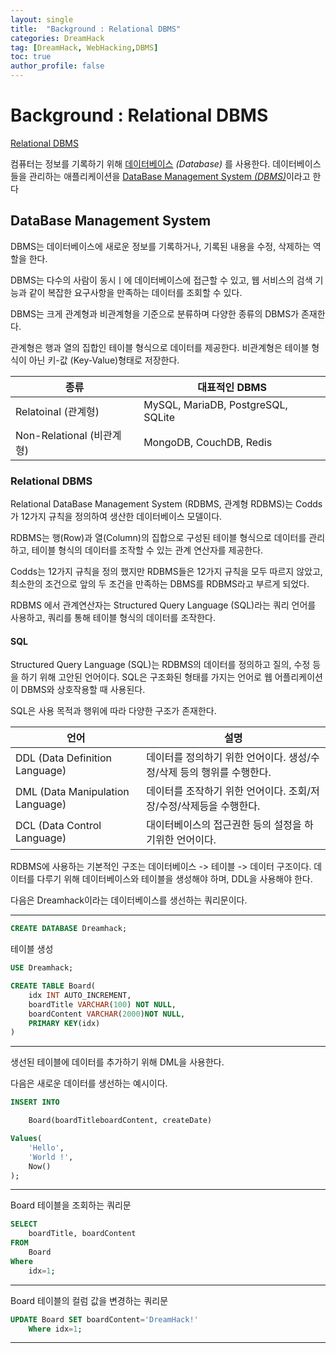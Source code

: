 ```yaml
---
layout: single
title:  "Background : Relational DBMS"
categories: DreamHack
tag: [DreamHack, WebHacking,DBMS]
toc: true
author_profile: false
---
```


# Background : Relational DBMS

[Relational DBMS](https://dreamhack.io/lecture/courses/169)
 
컴퓨터는 정보를 기록하기 위해 <U>데이터베이스</U> *(Database)* 를 사용한다. 데이터베이스들을 관리하는 애플리케이션을 <U>DataBase Management System *(DBMS)*</u>이라고 한다

## DataBase Management System

DBMS는 데이터베이스에 새로운 정보를 기록하거나, 기록된 내용을 수정, 삭제하는 역할을 한다.

DBMS는 다수의 사람이 동시ㅣ에 데이터베이스에 접근할 수 있고, 웹 서비스의 검색 기능과 같이 복잡한 요구사항을 만족하는 데이터를 조회할 수 있다.

DBMS는 크게  관계형과 비관계형을 기준으로 분류하며 다양한 종류의 DBMS가 존재한다.

관계형은 행과 열의 집합인 테이블 형식으로 데이터를 제공한다. 비관계형은 테이블 형식이 아닌 키-값 (Key-Value)형태로 저장한다.

|종류|대표적인 DBMS|
|---|---|
|Relatoinal  (관계형)|MySQL, MariaDB, PostgreSQL, SQLite|
|Non-Relational  (비관계형)|MongoDB, CouchDB, Redis|

### Relational DBMS

Relational DataBase Management System (RDBMS, 관계형 RDBMS)는 Codds가 12가지 규칙을 정의하여 생산한 데이터베이스 모델이다.

RDBMS는 행(Row)과 열(Column)의 집합으로 구성된 테이블 형식으로 데이터를 관리하고, 테이블 형식의 데이터를 조작할 수 있는 관계 연산자를 제공한다. 

Codds는 12가지 규칙을 정의 했지만 RDBMS들은 12가지 규칙을 모두 따르지 않았고, 최소한의 조건으로 앞의 두 조건을 만족하는 DBMS를 RDBMS라고 부르게 되었다.

RDBMS 에서 관계연산자는 Structured Query Language (SQL)라는 쿼리 언어를 사용하고, 쿼리를 통해 테이블 형식의 데이터를 조작한다.

#### SQL

Structured Query Language (SQL)는 RDBMS의 데이터를 정의하고 질의, 수정 등을 하기 위해 고안된 언어이다. SQL은 구조화된 형태를 가지는 언어로 웹 어플리케이션이 DBMS와 상호작용할 때 사용된다.

SQL은 사용 목적과 행위에 따라 다양한 구조가 존재한다.

|언어|설명|
|---|---|
|DDL (Data Definition Language)| 데이터를 정의하기 위한 언어이다. 생성/수정/삭제 등의 행위를 수행한다.|
|DML (Data Manipulation Language)|데이터를 조작하기 위한 언어이다. 조회/저장/수정/삭제등을 수행한다.|
|DCL (Data Control Language)|대이터베이스의 접근권한 등의 설정을 하기위한 언어이다.|

RDBMS에 사용하는 기본적인 구조는 데이터베이스 -> 테이블 -> 데이터 구조이다. 데이터를 다루기 위해 데이터베이스와 테이블을 생성해야 하며, DDL을 사용해야 한다.

다음은 Dreamhack이라는 데이터베이스를 생선하는 쿼리문이다.

----

```sql
CREATE DATABASE Dreamhack;
```

테이블 생성

```SQL
USE Dreamhack;

CREATE TABLE Board(
    idx INT AUTO_INCREMENT,
    boardTitle VARCHAR(100) NOT NULL, 
    boardContent VARCHAR(2000)NOT NULL,
    PRIMARY KEY(idx)
)
```

----

생선된 테이블에 데이터를 추가하기 위해 DML을 사용한다.

다음은 새로운 데이터를 생선하는 예시이다. 



```SQL
INSERT INTO

    Board(boardTitleboardContent, createDate)

Values(
    'Hello',
    'World !',
    Now()
);
```

----

Board 테이블을 조회하는 쿼리문

```SQL
SELECT
    boardTitle, boardContent
FROM
    Board
Where
    idx=1;
```

----
Board 테이블의 컬럼 값을 변경하는 쿼리문

```SQL
UPDATE Board SET boardContent='DreamHack!'
    Where idx=1;
```

----